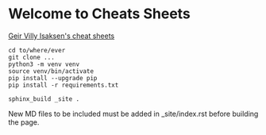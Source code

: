 # Welcome to Cheats Sheets
[Geir Villy Isaksen's cheat sheets](https://isaksengeir.github.io/)

```bash=
cd to/where/ever
git clone ...
python3 -m venv venv
source venv/bin/activate
pip install --upgrade pip
pip install -r requirements.txt

sphinx_build _site .
```

New MD files to be included must be added in _site/index.rst before building the page.
